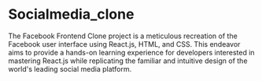 # Socialmedia_clone
The Facebook Frontend Clone project is a meticulous recreation of the Facebook user interface using React.js, HTML, and CSS. This endeavor aims to provide a hands-on learning experience for developers interested in mastering React.js while replicating the familiar and intuitive design of the world's leading social media platform.
